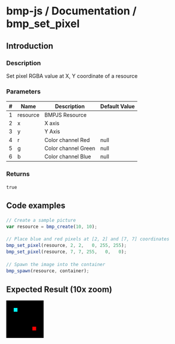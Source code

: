 # bmp-js / Documentation / bmp_set_pixel
## Introduction

### Description

Set pixel RGBA value at X, Y coordinate of a resource

### Parameters

|#|Name|Description|Default Value|
|-|-|-|-|
|1|resource|BMPJS Resource||
|2|x|X axis||
|3|y|Y Axis||
|4|r|Color channel Red|null|
|5|g|Color channel Green|null|
|6|b|Color channel Blue|null|

### Returns
`true`

## Code examples

```js
// Create a sample picture
var resource = bmp_create(10, 10);

// Place blue and red pixels at [2, 2] and [7, 7] coordinates
bmp_set_pixel(resource, 2, 2,   0, 255, 255);
bmp_set_pixel(resource, 7, 7, 255,   0,   0);

// Spawn the image into the container
bmp_spawn(resource, container);
```

## Expected Result (10x zoom)

![expected-result](./img/008.png)
